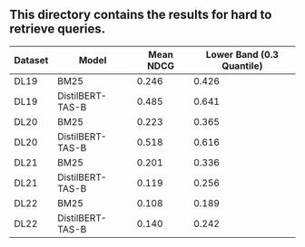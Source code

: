 ## This directory contains the results for hard to retrieve queries.

| Dataset | Model | Mean NDCG | Lower Band (0.3 Quantile) |
|---------|-------|-----------|---------------------------|
| DL19 | BM25 | 0.246 | 0.426 |
| DL19 | DistilBERT-TAS-B | 0.485 | 0.641 |
| DL20 | BM25 | 0.223 | 0.365 |
| DL20 | DistilBERT-TAS-B | 0.518 | 0.616 |
| DL21 | BM25 | 0.201 | 0.336 |
| DL21 | DistilBERT-TAS-B | 0.119 | 0.256 |
| DL22 | BM25 | 0.108 | 0.189 |
| DL22 | DistilBERT-TAS-B | 0.140 | 0.242 |
